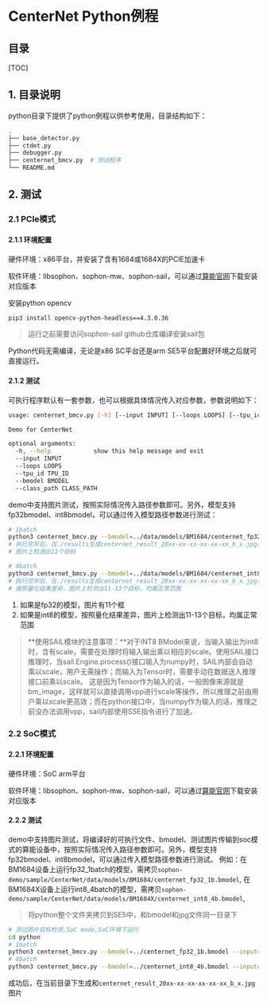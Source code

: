 # CenterNet Python例程

## 目录

[TOC]

## 1. 目录说明

 python目录下提供了python例程以供参考使用，目录结构如下：

```bash
.
├── base_detector.py
├── ctdet.py
├── debugger.py
├── centernet_bmcv.py  # 测试程序
└── README.md
```

## 2. 测试

### 2.1 PCIe模式

#### 2.1.1 环境配置

硬件环境：x86平台，并安装了含有1684或1684X的PCIE加速卡

软件环境：libsophon、sophon-mw、sophon-sail，可以通过[算能官网](https://developer.sophgo.com/site/index/material/21/all.html)下载安装对应版本

安装python opencv

```bash
pip3 install opencv-python-headless==4.3.0.36
```

> 运行之前需要访问sophon-sail github仓库编译安装sail包

Python代码无需编译，无论是x86 SC平台还是arm SE5平台配置好环境之后就可直接运行。

#### 2.1.2 测试

可执行程序默认有一套参数，也可以根据具体情况传入对应参数，参数说明如下：

```bash
usage: centernet_bmcv.py [-h] [--input INPUT] [--loops LOOPS] [--tpu_id TPU_ID] [--bmodel BMODEL] [--class_path CLASS_PATH]

Demo for CenterNet

optional arguments:
  -h, --help            show this help message and exit
  --input INPUT
  --loops LOOPS
  --tpu_id TPU_ID
  --bmodel BMODEL
  --class_path CLASS_PATH
```

 demo中支持图片测试，按照实际情况传入路径参数即可。另外，模型支持fp32bmodel、int8bmodel，可以通过传入模型路径参数进行测试：

```bash
# 1batch
python3 centernet_bmcv.py --bmodel=../data/models/BM1684/centernet_fp32_1b.bmodel --input=../data/ctdet_test.jpg
# 执行完毕后，在./results生成centernet_result_20xx-xx-xx-xx-xx-xx_b_x.jpg格式的图片
# 图片上检测出11个目标

# 4batch
python3 centernet_bmcv.py --bmodel=../data/models/BM1684/centernet_int8_4b.bmodel --input=../data/ctdet_test.jpg
# 执行完毕后，在./results生成centernet_result_20xx-xx-xx-xx-xx-xx_b_x.jpg格式的图片
# 按照量化结果差异，图片上检测出11-13个目标，均属正常范围
```

1. 如果是fp32的模型，图片有11个框
2. 如果是int8的模型，按照量化结果差异，图片上检测出11-13个目标，均属正常范围

>  **使用SAIL模块的注意事项：**对于INT8 BModel来说，当输入输出为int8时，含有scale，需要在处理时将输入输出乘以相应的scale。使用SAIL接口推理时，当sail.Engine.process()接口输入为numpy时，SAIL内部会自动乘以scale，用户无需操作；而输入为Tensor时，需要手动在数据送入推理接口前乘以scale。
> 这是因为Tensor作为输入的话，一般图像来源就是bm_image，这样就可以直接调用vpp进行scale等操作，所以推理之前由用户乘以scale更高效；而在python接口中，当numpy作为输入的话，推理之前没办法调用vpp，sail内部使用SSE指令进行了加速。

### 2.2 SoC模式

#### 2.2.1 环境配置

硬件环境：SoC arm平台

软件环境：libsophon、sophon-mw、sophon-sail，可以通过[算能官网](https://developer.sophgo.com/site/index/material/21/all.html)下载安装对应版本

#### 2.2.2  测试

 demo中支持图片测试，将编译好的可执行文件、bmodel、测试图片传输到soc模式的算能设备中，按照实际情况传入路径参数即可。另外，模型支持fp32bmodel、int8bmodel，可以通过传入模型路径参数进行测试。
 例如：在BM1684设备上运行fp32_1batch的模型，需拷贝`sophon-demo/sample/CenterNet/data/models/BM1684/centernet_fp32_1b.bmodel`, 在BM1684X设备上运行int8_4batch的模型，需拷贝`sophon-demo/sample/CenterNet/data/models/BM1684X/centernet_int8_4b.bmodel`,

> 将python整个文件夹拷贝到SE5中，和bmodel和jpg文件同一目录下

```bash
# 测试图片目标检测,SoC mode,SoC环境下运行
cd python
# 1batch
python3 centernet_bmcv.py --bmodel=../centernet_fp32_1b.bmodel --input=../ctdet_test.jpg --class_path=../coco_classes.txt
# 4batch
python3 centernet_bmcv.py --bmodel=../centernet_int8_4b.bmodel --input=../ctdet_test.jpg --class_path=../coco_classes.txt
```

成功后，在当前目录下生成和`centernet_result_20xx-xx-xx-xx-xx-xx_b_x.jpg`图片

